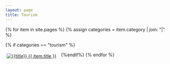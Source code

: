```yaml
---
layout: page
title: Tourism
---
```


{% for item in site.pages %}
{% assign categories = item.category | join: "|" %}

{% if categories == "tourism" %}
<div style="padding: 4px; float:left; width: 33%"><a title="{{title}}" href="{{ item.url }}"><img alt="{{title}}" src="{{ item.image }}"> {{ item.title }}</a></div>
{%endif%}
{% endfor %}
